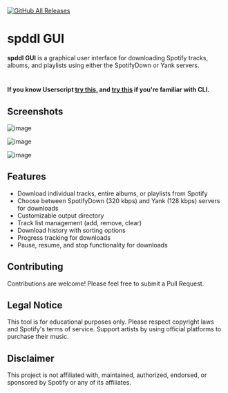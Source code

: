 [![GitHub All Releases](https://img.shields.io/github/downloads/afkarxyz/spddl-GUI/total?style=for-the-badge)](https://github.com/afkarxyz/spddl-GUI/releases)

# spddl GUI

**spddl GUI** is a graphical user interface for downloading Spotify tracks, albums, and playlists using either the SpotifyDown or Yank servers.

#
#### If you know Userscript [try this,](https://github.com/afkarxyz/Yank-UserScript) and [try this](https://github.com/afkarxyz/spddl) if you're familiar with CLI.

## Screenshots

![image](https://github.com/user-attachments/assets/c41a85bf-d01d-4711-9ede-3a2a1287068f)

![image](https://github.com/user-attachments/assets/56f3db12-c073-4dae-81f2-c7209306adc8)

![image](https://github.com/user-attachments/assets/58e0530e-6d9e-4b73-a5e0-9c32549ff8a7)

## Features

- Download individual tracks, entire albums, or playlists from Spotify
- Choose between SpotifyDown (320 kbps) and Yank (128 kbps) servers for downloads
- Customizable output directory
- Track list management (add, remove, clear)
- Download history with sorting options
- Progress tracking for downloads
- Pause, resume, and stop functionality for downloads

## Contributing

Contributions are welcome! Please feel free to submit a Pull Request.

## Legal Notice

This tool is for educational purposes only. Please respect copyright laws and Spotify's terms of service. Support artists by using official platforms to purchase their music.

## Disclaimer

This project is not affiliated with, maintained, authorized, endorsed, or sponsored by Spotify or any of its affiliates.
